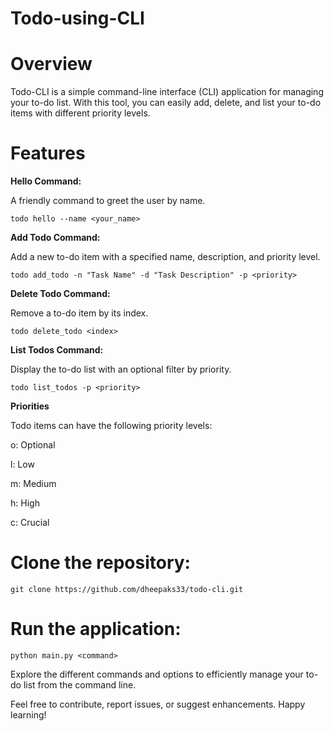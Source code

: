 # Todo-using-CLI

# **Overview**

Todo-CLI is a simple command-line interface (CLI) application for managing your to-do list. With this tool, you can easily add, delete, and list your to-do items with different priority levels.


# **Features**

**Hello Command:** 

A friendly command to greet the user by name.

    todo hello --name <your_name>

**Add Todo Command:** 

Add a new to-do item with a specified name, description, and priority level.

    todo add_todo -n "Task Name" -d "Task Description" -p <priority>

**Delete Todo Command:**

Remove a to-do item by its index.

    todo delete_todo <index>

**List Todos Command:** 

Display the to-do list with an optional filter by priority.

    todo list_todos -p <priority>

**Priorities**

Todo items can have the following priority levels:

o: Optional

l: Low

m: Medium

h: High

c: Crucial


# **Clone the repository:**

    git clone https://github.com/dheepaks33/todo-cli.git


# **Run the application:**

    python main.py <command>

Explore the different commands and options to efficiently manage your to-do list from the command line.

Feel free to contribute, report issues, or suggest enhancements. Happy learning!

